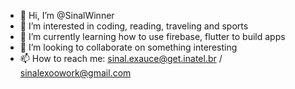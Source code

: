 - 👋 Hi, I’m @SinalWinner
- 👀 I’m interested in coding, reading, traveling and sports
- 🌱 I’m currently learning how to use firebase, flutter to build apps
- 💞️ I’m looking to collaborate on something interesting
- 📫 How to reach me: sinal.exauce@get.inatel.br / sinalexoowork@gmail.com

<!---
SinalWinner/SinalWinner is a ✨ special ✨ repository because its `README.md` (this file) appears on your GitHub profile.
You can click the Preview link to take a look at your changes.
--->
